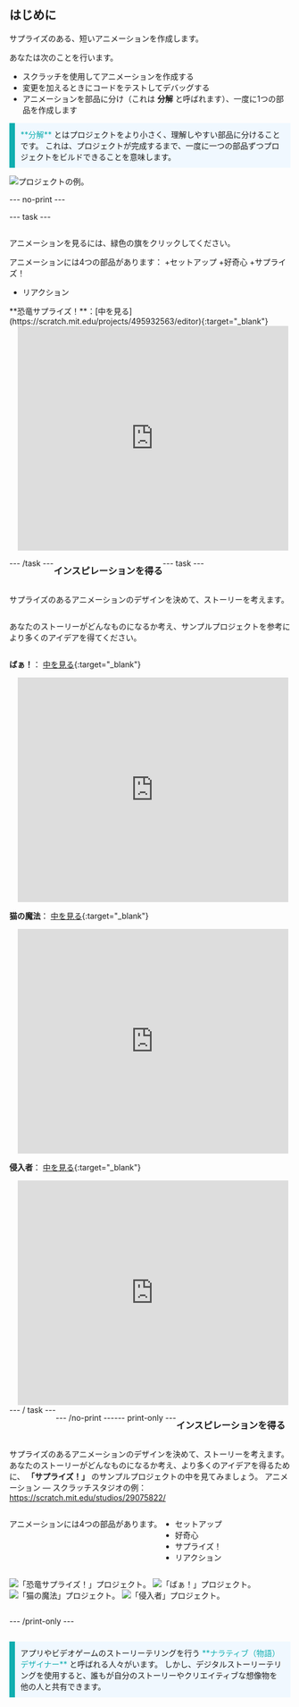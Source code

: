 ## はじめに

サプライズのある、短いアニメーションを作成します。

あなたは次のことを行います。

+ スクラッチを使用してアニメーションを作成する
+ 変更を加えるときにコードをテストしてデバッグする
+ アニメーションを部品に分け（これは **分解** と呼ばれます）、一度に1つの部品を作成します

<p style="border-left: solid; border-width:10px; border-color: #0faeb0; background-color: aliceblue; padding: 10px;">
  <span style="color: #0faeb0">**分解**</span> とはプロジェクトをより小さく、理解しやすい部品に分けることです。 これは、プロジェクトが完成するまで、一度に一つの部品ずつプロジェクトをビルドできることを意味します。 
</p>

![プロジェクトの例。](images/surprise-example.png)

--- no-print ---

--- task ---

<div style="display: flex; flex-wrap: wrap">
<div style="flex-basis: 200px; flex-grow: 1">  

アニメーションを見るには、緑色の旗をクリックしてください。

アニメーションには4つの部品があります：
+セットアップ
+好奇心
+サプライズ！
+ リアクション

</div>
<div>
**恐竜サプライズ！**：[中を見る](https://scratch.mit.edu/projects/495932563/editor){:target="_blank"}
<div class="scratch-preview" style="margin-left: 15px;">
  <iframe allowtransparency="true" width="485" height="402" src="https://scratch.mit.edu/projects/embed/495932563/?autostart=false" frameborder="0"></iframe>
</div>

</div>

--- /task ---

### インスピレーションを得る

--- task ---

サプライズのあるアニメーションのデザインを決めて、ストーリーを考えます。

あなたのストーリーがどんなものになるか考え、サンプルプロジェクトを参考により多くのアイデアを得てください。

**ばぁ！**： [中を見る](https://scratch.mit.edu/projects/498655116/editor){:target="_blank"}
<div class="scratch-preview" style="margin-left: 15px;">
  <iframe allowtransparency="true" width="485" height="402" src="https://scratch.mit.edu/projects/embed/498655116/?autostart=false" frameborder="0"></iframe>
</div>

**猫の魔法**： [中を見る](https://scratch.mit.edu/projects/498615133/editor){:target="_blank"}
<div class="scratch-preview" style="margin-left: 15px;">
  <iframe allowtransparency="true" width="485" height="402" src="https://scratch.mit.edu/projects/embed/498615133/?autostart=false" frameborder="0"></iframe>
</div>

**侵入者**： [中を見る](https://scratch.mit.edu/projects/498616008/editor){:target="_blank"}
<div class="scratch-preview" style="margin-left: 15px;">
  <iframe allowtransparency="true" width="485" height="402" src="https://scratch.mit.edu/projects/embed/498616008/?autostart=false" frameborder="0"></iframe>
</div>
--- / task ---

--- /no-print ---

--- print-only ---

### インスピレーションを得る

サプライズのあるアニメーションのデザインを決めて、ストーリーを考えます。 あなたのストーリーがどんなものになるか考え、より多くのアイデアを得るために、 **「サプライズ！」** のサンプルプロジェクトの中を見てみましょう。 アニメーション — スクラッチスタジオの例：https://scratch.mit.edu/studios/29075822/

アニメーションには4つの部品があります。
+ セットアップ
+ 好奇心
+ サプライズ！
+ リアクション

![「恐竜サプライズ！」プロジェクト。](images/dinosaur-surprise.png) ![「ばぁ！」プロジェクト。](images/boo.png) ![「猫の魔法」プロジェクト。](images/cat-magic.png) ![「侵入者」プロジェクト。](images/tresspass.png)

--- /print-only ---

<p style="border-left: solid; border-width:10px; border-color: #0faeb0; background-color: aliceblue; padding: 10px;">
アプリやビデオゲームのストーリーテリングを行う <span style="color: #0faeb0">**ナラティブ（物語）デザイナー**</span> と呼ばれる人々がいます。 しかし、デジタルストーリーテリングを使用すると、誰もが自分のストーリーやクリエイティブな想像物を他の人と共有できます。
</p>
 
